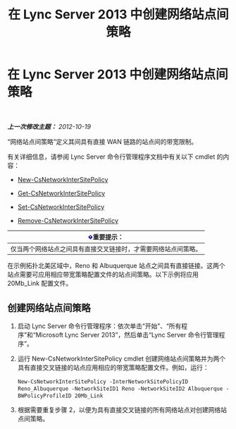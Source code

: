﻿---
title: 在 Lync Server 2013 中创建网络站点间策略
TOCTitle: 在 Lync Server 2013 中创建网络站点间策略
ms:assetid: b0714aae-55dc-4587-b718-34a03f596b22
ms:mtpsurl: https://technet.microsoft.com/zh-cn/library/Gg412844(v=OCS.15)
ms:contentKeyID: 49313940
ms.date: 05/19/2016
mtps_version: v=OCS.15
ms.translationtype: HT
---

# 在 Lync Server 2013 中创建网络站点间策略

 

_**上一次修改主题：** 2012-10-19_

“网络站点间策略”定义其间具有直接 WAN 链路的站点间的带宽限制。

有关详细信息，请参阅 Lync Server 命令行管理程序文档中有关以下 cmdlet 的内容：

  - [New-CsNetworkInterSitePolicy](new-csnetworkintersitepolicy.md)

  - [Get-CsNetworkInterSitePolicy](get-csnetworkintersitepolicy.md)

  - [Set-CsNetworkInterSitePolicy](set-csnetworkintersitepolicy.md)

  - [Remove-CsNetworkInterSitePolicy](remove-csnetworkintersitepolicy.md)

<table>
<thead>
<tr class="header">
<th><img src="images/Gg398794.important(OCS.15).gif" title="important" alt="important" />重要提示：</th>
</tr>
</thead>
<tbody>
<tr class="odd">
<td>仅当两个网络站点之间具有直接交叉链接时，才需要网络站点间策略。</td>
</tr>
</tbody>
</table>


在示例拓扑北美区域中，Reno 和 Albuquerque 站点之间具有直接链接。这两个站点需要可应用相应带宽策略配置文件的站点间策略。以下示例将应用 20Mb\_Link 配置文件。

## 创建网络站点间策略

1.  启动 Lync Server 命令行管理程序：依次单击“开始”、“所有程序”和“Microsoft Lync Server 2013”，然后单击“Lync Server 命令行管理程序”。

2.  运行 New-CsNetworkInterSitePolicy cmdlet 创建网络站点间策略并为两个具有直接交叉链接的站点应用相应的带宽策略配置文件。例如，运行：
    
        New-CsNetworkInterSitePolicy -InterNetworkSitePolicyID Reno_Albuquerque -NetworkSiteID1 Reno -NetworkSiteID2 Albuquerque -BWPolicyProfileID 20Mb_Link

3.  根据需要重复步骤 2，以便为具有直接交叉链接的所有网络站点对创建网络站点间策略。

